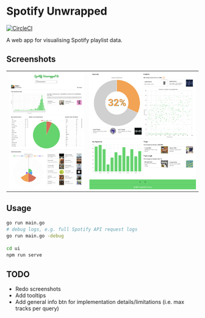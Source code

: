 # Spotify Unwrapped

[![CircleCI](https://dl.circleci.com/status-badge/img/gh/jemgunay/spotify-unwrapped/tree/main.svg?style=svg)](https://dl.circleci.com/status-badge/redirect/gh/jemgunay/spotify-unwrapped/tree/main)

A web app for visualising Spotify playlist data.

## Screenshots

<table class="border-collapse:collapse">
  <tr>
    <td>
        <img src="screenshots/1.png"/>
    </td>
    <td>
        <img src="screenshots/2.png"/>
    </td>
  </tr>
</table>

## Usage

```bash
go run main.go
# debug logs, e.g. full Spotify API request logs
go run main.go -debug

cd ui
npm run serve
```

## TODO

* Redo screenshots
* Add tooltips
* Add general info btn for implementation details/limitations (i.e. max tracks per query)